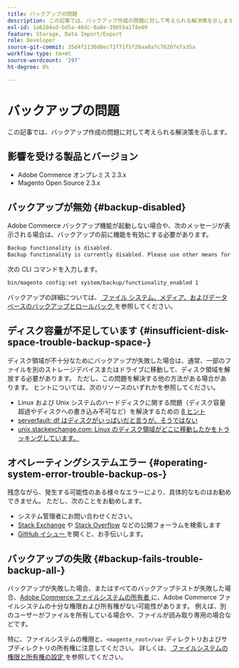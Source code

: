 ```yaml
---
title: バックアップの問題
description: この記事では、バックアップ作成の問題に対して考えられる解決策を示します。
exl-id: 1a6204ad-bd5a-46dc-8a8e-39655a174e09
feature: Storage, Data Import/Export
role: Developer
source-git-commit: 35d4f2130d0ec71f71f5f20aa8a7c76207e7a35a
workflow-type: tm+mt
source-wordcount: '297'
ht-degree: 0%

---
```


# バックアップの問題

この記事では、バックアップ作成の問題に対して考えられる解決策を示します。

## 影響を受ける製品とバージョン

* Adobe Commerce オンプレミス 2.3.x
* Magento Open Source 2.3.x

## バックアップが無効 {#backup-disabled}

Adobe Commerce バックアップ機能が起動しない場合や、次のメッセージが表示される場合は、バックアップの前に機能を有効にする必要があります。

```bash
Backup functionality is disabled.
Backup functionality is currently disabled. Please use other means for backups.
```

次の CLI コマンドを入力します。

```bash
bin/magento config:set system/backup/functionality_enabled 1
```

バックアップの詳細については、[ ファイル システム、メディア、およびデータベースのバックアップとロールバック ](https://devdocs.magento.com/guides/v2.3/install-gde/install/cli/install-cli-backup.html) を参照してください。

## ディスク容量が不足しています {#insufficient-disk-space-trouble-backup-space-}

ディスク領域が不十分なためにバックアップが失敗した場合は、通常、一部のファイルを別のストレージデバイスまたはドライブに移動して、ディスク領域を解放する必要があります。 ただし、この問題を解決する他の方法がある場合があります。 ヒントについては、次のリソースのいずれかを参照してください。

* Linux および Unix システムのハードディスクに関する問題（ディスク容量超過やディスクへの書き込み不可など）を解決するための [8 ヒント ](https://www.cyberciti.biz/datacenter/linux-unix-bsd-osx-cannot-write-to-hard-disk)
* [serverfault: df はディスクがいっぱいだと言うが、そうではない ](https://serverfault.com/questions/315181/df-says-disk-is-full-but-it-is-not)
* [unix.stackexchange.com: Linux のディスク領域がどこに移動したかをトラッキングしています。](https://unix.stackexchange.com/questions/125429/tracking-down-where-disk-space-has-gone-on-linux)

## オペレーティングシステムエラー {#operating-system-error-trouble-backup-os-}

残念ながら、発生する可能性のある様々なエラーにより、具体的なものはお勧めできません。 ただし、次のことをお勧めします。

* システム管理者にお問い合わせください。
* [Stack Exchange](https://unix.stackexchange.com) や [Stack Overflow](https://stackoverflow.com) などの公開フォーラムを検索します
* [GitHub イシュー ](https://github.com/magento/magento2/issues) を開くと、お手伝いします。

## バックアップの失敗 {#backup-fails-trouble-backup-all-}

バックアップが失敗した場合、またはすべてのバックアップテストが失敗した場合、[Adobe Commerce ファイルシステムの所有者 ](https://devdocs.magento.com/guides/v2.2/install-gde/prereq/file-sys-perms-over.html) に、Adobe Commerce ファイルシステムの十分な権限および所有権がない可能性があります。 例えば、別のユーザーがファイルを所有している場合や、ファイルが読み取り専用の場合などです。

特に、ファイルシステムの権限と、`<magento_root>/var` ディレクトリおよびサブディレクトリの所有権に注意してください。 詳しくは、[ ファイルシステムの権限と所有権の設定 ](https://devdocs.magento.com/guides/v2.3/install-gde/prereq/file-system-perms.html) を参照してください。
